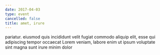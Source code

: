 ```yaml
---
date: 2017-04-03
type: event
cancelled: false
title: amet, irure
---
```

pariatur. eiusmod quis incididunt velit fugiat commodo aliquip elit, esse qui adipiscing tempor occaecat Lorem veniam, labore enim ut ipsum voluptate sint magna sunt irure minim dolor